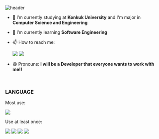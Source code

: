 <!--
### Hi there 👋
**Ji-InPark/Ji-InPark** is a ✨ _special_ ✨ repository because its `README.md` (this file) appears on your GitHub profile.
Here are some ideas to get you started:
- 👯 I’m looking to collaborate on ...
- 🤔 I’m looking for help with ...
- 💬 Ask me about ...
- ⚡ Fun fact: ...
-->

![header](https://capsule-render.vercel.app/api?type=waving&color=auto&height=300&section=header&text=Ji-In%20Park&fontSize=90)

- 🔭 I’m currently studying at **Konkuk University** and I'm major in **Computer Science and Engineering**
- 🌱 I’m currently learning **Software Engineering**
- 📫 How to reach me:

  <a href="mailto:jin225675@naver.com" target="_blank"><img src="https://img.shields.io/badge/jin225675@naver.com-green?style=flat-square&logo=naver&logoColor=white"/></a>
  <a href="mailto:jin225675@gmail.com" target="_blank"><img src="https://img.shields.io/badge/jin225675@gmail.com-red?style=flat-square&logo=gmail&logoColor=white"/></a>

- 😄 Pronouns: **I will be a Developer that everyone wants to work with me!!**

<br/>

### **LANGUAGE**

Most use:

<a href="https://jin-coding.tistory.com/" target="_blank"><img src="https://img.shields.io/badge/JAVA-red?style=flat-square&logo=java&logoColor=white"/></a>

Use at least once:

<a href="https://jin-coding.tistory.com/" target="_blank"><img src="https://img.shields.io/badge/C++-blue?style=flat-square&logo=C%2b%2b&logoColor=white"/></a>
<a href="https://jin-coding.tistory.com/" target="_blank"><img src="https://img.shields.io/badge/C-gray?style=flat-square&logo=C&logoColor=white"/></a>
<a href="https://jin-coding.tistory.com/" target="_blank"><img src="https://img.shields.io/badge/C%23-green?style=flat-square&logo=Csharp&logoColor=white"/></a>
<a href="https://jin-coding.tistory.com/" target="_blank"><img src="https://img.shields.io/badge/Python-yellow?style=flat-square&logo=python&logoColor=white"/></a>
